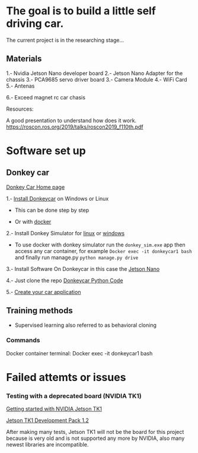 # The goal is to build a little self driving car.

The current project is in the researching stage...

## Materials

1.- Nvidia Jetson Nano developer board
2.- Jetson Nano Adapter for the chassis
3.- PCA9685 servo driver board
3.- Camera Module
4.- WiFi Card
5.- Antenas

6.- Exceed magnet rc car chasis

Resources:

A good presentation to understand how does it work.
https://roscon.ros.org/2019/talks/roscon2019_f110th.pdf


# Software set up

## Donkey car

<a href = "https://docs.donkeycar.com/">Donkey Car Home page </a>

1.- <a href = "https://docs.donkeycar.com/guide/install_software/#step-1-install-software-on-host-pc">Install Donkeycar</a> on Windows or Linux

* This can be done step by step

* Or with <a href = "https://medium.com/robocar-store/how-to-install-a-virtual-donkey-car-on-your-pc-using-docker-9e4e4fcf718a">docker</a>

2.- Install Donkey Simulator for <a href = "https://youtu.be/J6Ll5Obtuxk">linux</a> or <a href = "https://youtu.be/wqQMmHVT8qw">windows</a>

* To use docker with donkey simulator run the <code>donkey_sim.exe</code> app then access any car container, for example <code>Docker exec -it donkeycar1 bash</code> and finally run manage.py <code>python manage.py drive</code>

3.- Install Software On Donkeycar in this case the <a href = "https://docs.donkeycar.com/guide/robot_sbc/setup_jetson_nano/">Jetson Nano</a>

4.- Just clone the repo <a href = "https://github.com/autorope/donkeycar">Donkeycar Python Code</a>

5.- <a href = "https://docs.donkeycar.com/guide/create_application/">Create your car application</a>

## Training methods

* Supervised learning also referred to as behavioral cloning

### Commands

Docker container terminal: Docker exec -it donkeycar1 bash

# Failed attemts or issues


### Testing with a deprecated board (NVIDIA TK1)

<a href = "https://developer.download.nvidia.com/embedded/jetson/TK1/docs/2_GetStart/Jeston_TK1_User_Guide.pdf">Getting started with NVIDIA Jetson TK1 </a>

<a href = "https://developer.nvidia.com/jetson-tk1-development-pack-1_2">Jetson TK1 Development Pack 1.2</a>

After making many tests, Jetson TK1 will not be the board for this project because is very old and is not supported any more by NVIDIA, also many newest libraries are incompatible.


